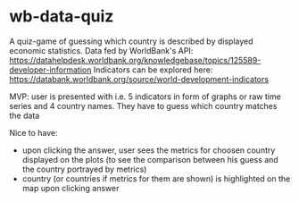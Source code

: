 # wb-data-quiz

A quiz-game of guessing which country is described by displayed economic statistics. 
Data fed by WorldBank's API: https://datahelpdesk.worldbank.org/knowledgebase/topics/125589-developer-information
Indicators can be explored here: https://databank.worldbank.org/source/world-development-indicators


MVP: user is presented with i.e. 5 indicators in form of graphs or raw time series and 4 country names. They have to guess which country matches the data


Nice to have:
- upon clicking the answer, user sees the metrics for choosen country displayed on the plots (to see the comparison between his guess and the country portrayed by metrics)
- country (or countries if metrics for them are shown) is highlighted on the map upon clicking answer
